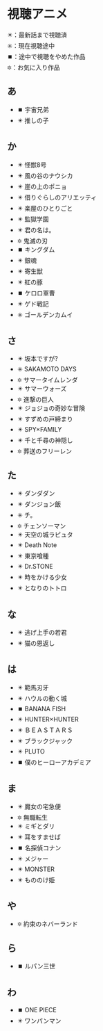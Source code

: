 # 視聴アニメ
✴️：最新話まで視聴済  
✳️：現在視聴途中  
⏹️：途中で視聴をやめた作品  
🔯：お気に入り作品
## あ
- ⏹️ 宇宙兄弟
- ✴️ 推しの子

## か
- ✴️ 怪獣8号
- ✴️ 風の谷のナウシカ
- ✴️ 崖の上のポニョ
- ✴️ 借りぐらしのアリエッティ
- ✴️ 楽屋のひとりごと
- ✴️ 監獄学園
- ✴️ 君の名は。
- 🔯 鬼滅の刃
- ⏹️ キングダム
- ✴️ 銀魂
- ✴️ 寄生獣
- ✴️ 紅の豚
- ⏹️ ケロロ軍曹
- ✴️ ゲド戦記
- ✳️ ゴールデンカムイ

## さ
- ✴️ 坂本ですが?
- ✳️ SAKAMOTO DAYS
- 🔯 サマータイムレンダ
- ✴️ サマーウォーズ
- 🔯 進撃の巨人
- ✴️ ジョジョの奇妙な冒険
- ✴️ すずめの戸締まり
- ✴️ SPY×FAMILY
- ✴️ 千と千尋の神隠し
- 🔯 葬送のフリーレン

## た
- ✴️ ダンダダン
- ✴️ ダンジョン飯
- ✳️ チ。
- 🔯 チェンソーマン
- ✴️ 天空の城ラピュタ
- ✴️ Death Note
- ✴️ 東京喰種
- ✴️ Dr.STONE
- ✴️ 時をかける少女
- ✴️ となりのトトロ

## な
- ✴️ 逃げ上手の若君
- ✴️ 猫の恩返し

## は
- ✴️ 範馬刃牙
- ✴️ ハウルの動く城
- ⏹️ BANANA FISH
- ✴️ HUNTER×HUNTER
- ✴️ ＢＥＡＳＴＡＲＳ
- ✴️ ブラックジャック
- ✴️ PLUTO
- ⏹️ 僕のヒーローアカデミア

## ま
- ✴️ 魔女の宅急便
- 🔯 無職転生
- ✴️ ミギとダリ
- ✴️ 耳をすませば
- ⏹️ 名探偵コナン
- ✴️ メジャー
- ✴️ MONSTER
- ✴️ もののけ姫

## や
- 🔯 約束のネバーランド

## ら
- ⏹️ ルパン三世

## わ
- ⏹️ ONE PIECE
- ✴️ ワンパンマン
